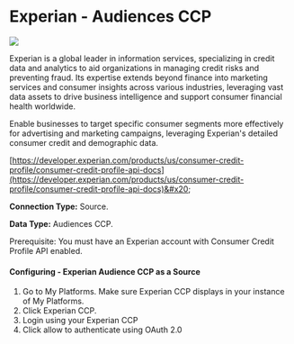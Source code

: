 # Experian - Audiences CCP

![](https://lh7-us.googleusercontent.com/1noTc45Gu4XbjqMC86vbnFkwzIwddkhg02wYJwGyTyTKEbRvX-cBhsQ9J29lZTMEbepqkDMY5\_f1N9YbOdfDcM0sSfYrjN\_98ZE6oN-5NV\_JiKMvOqE6N3ers2NIqfqhJZ1dDejqBB0YPOWP06I9ZQ)

Experian is a global leader in information services, specializing in credit data and analytics to aid organizations in managing credit risks and preventing fraud. Its expertise extends beyond finance into marketing services and consumer insights across various industries, leveraging vast data assets to drive business intelligence and support consumer financial health worldwide.

Enable businesses to target specific consumer segments more effectively for advertising and marketing campaigns, leveraging Experian's detailed consumer credit and demographic data.

[https://developer.experian.com/products/us/consumer-credit-profile/consumer-credit-profile-api-docs](https://developer.experian.com/products/us/consumer-credit-profile/consumer-credit-profile-api-docs)&#x20;

**Connection Type:** Source.

**Data Type:** Audiences CCP.

Prerequisite: You must have an Experian account with Consumer Credit Profile API enabled.

#### Configuring - Experian Audience CCP as a Source

1. Go to My Platforms. Make sure Experian CCP displays in your instance of My Platforms.
2. Click Experian CCP.
3. Login using your Experian CCP
4. Click allow to authenticate using OAuth 2.0
